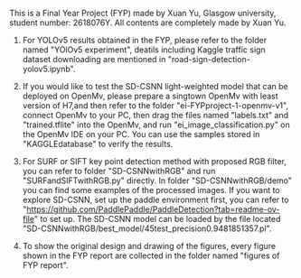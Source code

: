 This is a Final Year Project (FYP) made by Xuan Yu, Glasgow university, student number: 2618076Y. All contents are completely made by Xuan Yu.

1. For YOLOv5 results obtained in the FYP, please refer to the folder named "YOlOv5 experiment", deatils including Kaggle traffic sign dataset downloading are mentioned in "road-sign-detection-yolov5.ipynb".

2. If you would like to test the SD-CSNN light-weighted model that can be deployed on OpenMv, please prepare a singtown OpenMv with least version of H7,and then refer to the folder "ei-FYPproject-1-openmv-v1", connect OpenMv to your PC, then drag the files named "labels.txt" and "trained.tflite" into the OpenMv, and run "ei_image_classification.py" on the OpenMv IDE on your PC. You can use the samples stored in "KAGGLEdatabase" to verify the results.

3. For SURF or SIFT key point detection method with proposed RGB filter, you can refer to folder "SD-CSNNwithRGB" and run "SURFandSIFTwithRGB.py" directly. In folder "SD-CSNNwithRGB/demo" you can find some examples of the processed images. If you want to explore SD-CSNN, set up the paddle environment first, you can refer to "https://github.com/PaddlePaddle/PaddleDetection?tab=readme-ov-file" to set up. The SD-CSNN model can be loaded by the file located "SD-CSNNwithRGB/best_model/45test_precision0.9481851357.pl".

4. To show the original design and drawing of the figures, every figure shown in the FYP report are collected in the folder named "figures of FYP report".
